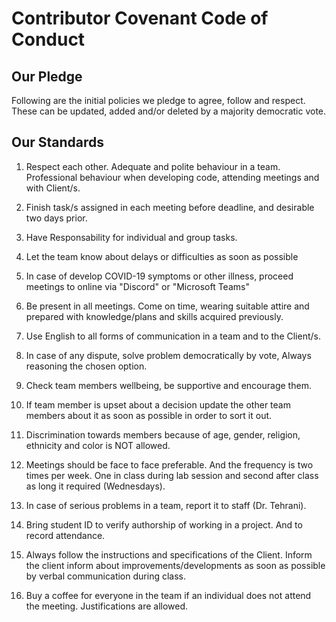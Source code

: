 # Contributor Covenant Code of Conduct

## Our Pledge

Following are the initial policies we pledge to agree, follow and respect. These can be
updated, added and/or deleted by a majority democratic vote.

## Our Standards

1. Respect each other. Adequate and polite behaviour in a team. Professional
   behaviour when developing code, attending meetings and with Client/s.

2. Finish task/s assigned in each meeting before deadline, and desirable
   two days prior.

3. Have Responsability for individual and group tasks.

4. Let the team know about delays or difficulties as soon as possible 

5. In case of develop COVID-19 symptoms or other illness, proceed meetings to online via "Discord" or
   "Microsoft Teams"

6. Be present in all meetings. Come on time, wearing suitable attire and prepared
   with knowledge/plans and skills acquired previously.

7. Use English to all forms of communication in a team and to the Client/s.

8. In case of any dispute, solve problem democratically by vote, Always
   reasoning the chosen option.

9. Check team members wellbeing, be supportive and encourage them.

10. If team member is upset about a decision update the other team members about it as soon as possible in order to sort it out.

11. Discrimination towards members because of age, gender, religion,
    ethnicity and color is NOT allowed.

12. Meetings should be face to face preferable. And the frequency is two
    times per week. One in class during lab session and second after class
    as long it required (Wednesdays).

13. In case of serious problems in a team, report it to staff (Dr. Tehrani).

14. Bring student ID to verify authorship of working in a project. And to 
    record attendance.

15. Always follow the instructions and specifications of the Client. Inform the client 
    inform about improvements/developments as soon as possible by verbal communication
    during class.

16. Buy a coffee for everyone in the team if an individual does not attend the meeting. Justifications are allowed. 
